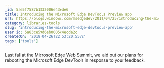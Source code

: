 ```yaml
---
_id: 5ae5f7587b1832006e43ede6
title: Introducing the Microsoft Edge DevTools Preview app
url: https://blogs.windows.com/msedgedev/2018/04/25/introducing-the-microsoft-edge-devtools-preview-app/
category: libraries-tools
slug: 'introducing-the-microsoft-edge-devtools-preview-app'
user_id: 5a83ce59d6eb0005c4ecda2c
createdOn: '2018-04-26T22:53:20.557Z'
tags: ['tools']
---
```


Last fall at the Microsoft Edge Web Summit, we laid out our plans for rebooting the Microsoft Edge DevTools in response to your feedback.
